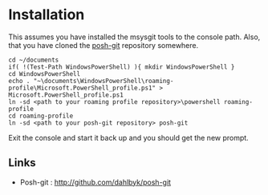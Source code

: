 # Installation

This assumes you have installed the msysgit tools to the console path. Also, that you have cloned the [posh-git](http://github.com/dahlbyk/posh-git.git) repository somewhere.

    cd ~/documents
    if( !(Test-Path WindowsPowerShell) ){ mkdir WindowsPowerShell }
    cd WindowsPowerShell
    echo . "~\documents\WindowsPowerShell\roaming-profile\Microsoft.PowerShell_profile.ps1" > Microsoft.PowerShell_profile.ps1
    ln -sd <path to your roaming profile repository>\powershell roaming-profile
    cd roaming-profile
    ln -sd <path to your posh-git repository> posh-git

Exit the console and start it back up and you should get the new prompt.

## Links
 * Posh-git : http://github.com/dahlbyk/posh-git
